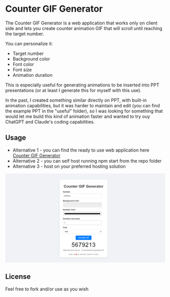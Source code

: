 # Counter GIF Generator

The Counter GIF Generator is a web application that works only on client side and lets you create counter animation GIF that will scroll until reaching the target number.

You can personalize it:
- Target number
- Background color
- Font color
- Font size
- Animation duration

This is especially useful for generating animations to be inserted into PPT presentations (or at least I generate this for myself with this use).

In the past, I created something similar directly on PPT, with built-in animation capabilities, but it was harder to maintain and edit (you can find the example PPT in the "useful" folder), so I was looking for something that would let me build this kind of animation faster and wanted to try ouy ChatGPT and Claude's coding capabilities.

## Usage
- Alternative 1 - you can find the ready to use web application here [Counter GIF Generator](https://counter-gif-generator.pages.dev/)
- Alternative 2 - you can self host running npm start from the repo folder
- Alternative 3 - host on your preferred hosting solution

![webapp screenshot](./img/webapp-screenshot.png)

## License
Feel free to fork and/or use as you wish